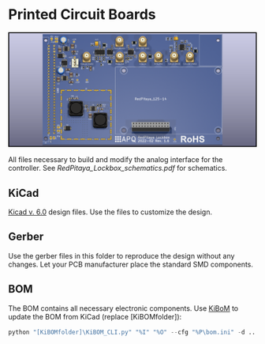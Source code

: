 Printed Circuit Boards
===================
![PCB 3D model](KiCad/RedPitaya_Lockbox.png)

All files necessary to build and modify the analog interface for the controller. See *RedPitaya_Lockbox_schematics.pdf* for schematics.


KiCad
-------
[Kicad v. 6.0](https://www.kicad-pcb.org/) design files. Use the files to customize the design.

Gerber
-------
Use the gerber files in this folder to reproduce the design without any changes. Let your PCB manufacturer place the standard SMD components.


BOM
-----
The BOM contains all necessary electronic components. Use [KiBoM](https://github.com/SchrodingersGat/KiBoM) to update the BOM from KiCad (replace [KiBOMfolder]):

```python
python "[KiBOMfolder]\KiBOM_CLI.py" "%I" "%O" --cfg "%P\bom.ini" -d ..
```